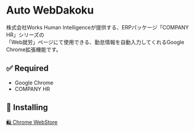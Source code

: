 # Auto WebDakoku

株式会社Works Human Intelligenceが提供する、ERPパッケージ「COMPANY HR」シリーズの  
「Web就労」ページにて使用できる、勤怠情報を自動入力してくれるGoogle Chrome拡張機能です。

## ✅ Required
+ Google Chrome
+ COMPANY HR

## 🚀 Installing

[🛍 Chrome WebStore](https://chrome.google.com/webstore/detail/web%E6%89%93%E5%88%BB%E8%87%AA%E5%8B%95%E5%85%A5%E5%8A%9B%E3%82%B7%E3%82%B9%E3%83%86%E3%83%A0/fiimfhgiolppcalaognocicbnibopdbi?hl=ja)
